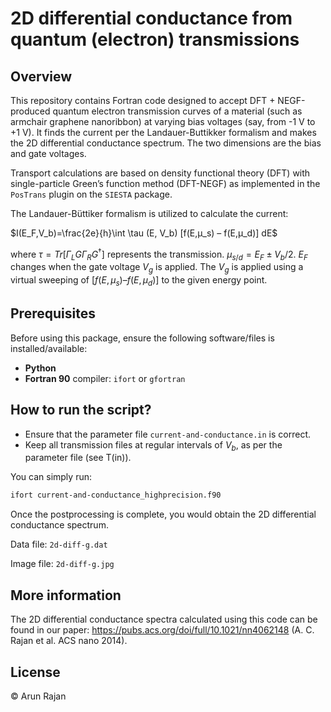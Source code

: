 # **2D differential conductance from quantum (electron) transmissions**

## Overview
This repository contains Fortran code designed to accept DFT + NEGF-produced quantum electron transmission curves of a material (such as armchair graphene nanoribbon) at varying bias voltages (say, from -1 V to +1 V). It finds the current per the Landauer-Buttikker formalism and makes the 2D differential conductance spectrum. The two dimensions are the bias and gate voltages.

Transport calculations are based on density functional theory (DFT) with single-particle Green’s function method (DFT-NEGF) as implemented in the `PosTrans` plugin on the `SIESTA` package.

The Landauer-Büttiker formalism is utilized to calculate the current:

$I(E_F,V_b)=\frac{2e}{h}\int \tau (E, V_b) [f(E,μ_s) – f(E,μ_d)] dE$ 

where $\tau = Tr[\Gamma_L G \Gamma_R G^{\dagger}]$ represents the transmission. $μ_{s/d} = E_F ± V_b/2$. $E_F$ changes when the gate voltage $V_g$ is applied. The $V_g$ is applied using a virtual sweeping of $[f(E,μ_s) – f(E,μ_d)]$ to the given energy point.

## Prerequisites
Before using this package, ensure the following software/files is installed/available:
- **Python**
- **Fortran 90** compiler: `ifort` or `gfortran`

## How to run the script?
- Ensure that the parameter file `current-and-conductance.in` is correct.
- Keep all transmission files at regular intervals of $V_b$, as per the parameter file (see T(in)).

You can simply run:

```bash
ifort current-and-conductance_highprecision.f90
```

Once the postprocessing is complete, you would obtain the 2D differential conductance spectrum.

Data file: `2d-diff-g.dat`

Image file: `2d-diff-g.jpg`

## More information
The 2D differential conductance spectra calculated using this code can be found in our paper: https://pubs.acs.org/doi/full/10.1021/nn4062148 (A. C. Rajan et al. ACS nano 2014).

## License
&copy; Arun Rajan
